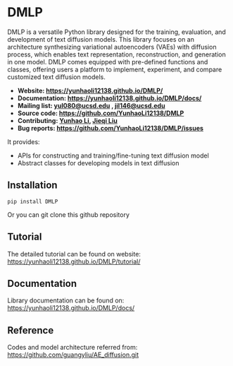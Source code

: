 # DMLP
DMLP is a versatile Python library designed for the training, evaluation, and development of text diffusion models. This library focuses on an architecture synthesizing variational autoencoders (VAEs) with diffusion process, which enables text representation, reconstruction, and generation in one model. DMLP comes equipped with pre-defined functions and classes, offering users a platform to implement, experiment, and compare customized text diffusion models.

- **Website: https://yunhaoli12138.github.io/DMLP/** 
- **Documentation: https://yunhaoli12138.github.io/DMLP/docs/** 
- **Mailing list: yul080@ucsd.edu , jil146@ucsd.edu** 
- **Source code: https://github.com/YunhaoLi12138/DMLP** 
- **Contributing: [Yunhao Li](https://github.com/YunhaoLi12138), [Jieqi Liu](https://github.com/DDDyylan)** 
- **Bug reports: https://github.com/YunhaoLi12138/DMLP/issues** 

It provides:

- APIs for constructing and training/fine-tuning text diffusion model 
- Abstract classes for developing models in text diffusion

## Installation
```
pip install DMLP
```
Or you can git clone this github repository

## Tutorial
The detailed tutorial can be found on website: https://yunhaoli12138.github.io/DMLP/tutorial/

## Documentation
Library documentation can be found on: https://yunhaoli12138.github.io/DMLP/docs/

## Reference
Codes and model architecture referred from: https://github.com/guangyliu/AE_diffusion.git
